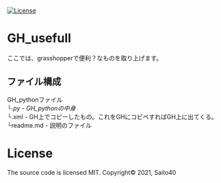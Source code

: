 [![License](https://img.shields.io/github/license/Saito40/GH_usefull)](https://github.com/Saito40/GH_usefull/blob/master/LICENSE)

# GH_usefull
ここでは、grasshopperで便利？なものを取り上げます。

## ファイル構成
GH_pythonファイル\
└*.py - GH_pythonの中身\
└*.xml - GH上でコピーしたもの。これをGHにコピペすればGH上に出てくる。\
└readme.md - 説明のファイル

# License
The source code is licensed MIT.
Copyright© 2021, Saito40